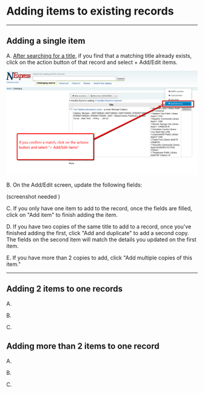 # Adding items to existing records

***
## Adding a single item

A. [After searching for a title](../searching-for-a-title.md), if you find that a matching title already exists, click on the action button of that record and select + Add/Edit items.

![Matching title](.gitbook/assets/100-adding.png)

B. On the Add/Edit screen, update the following fields:

(screenshot needed )

C. If you only have one item to add to the record, once the fields are filled, click on "Add item" to finish adding the item.



D. If you have two copies of the same title to add to a record, once you've finished adding the first, click "Add and duplicate" to add a second copy.  The fields on the second item will match the details you updated on the first item.

E. If you have more than 2 copies to add, click "Add multiple copies of this item."

***
## Adding 2 items to one records

A.

B.

C.

## Adding more than 2 items to one record

A.

B.

C.
